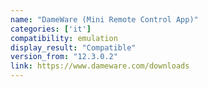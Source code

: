 ```yaml
---
name: "DameWare (Mini Remote Control App)"
categories: ['it']
compatibility: emulation
display_result: "Compatible"
version_from: "12.3.0.2"
link: https://www.dameware.com/downloads
---
```


